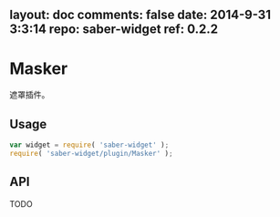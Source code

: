 layout: doc
comments: false
date: 2014-9-31 3:3:14
repo: saber-widget
ref: 0.2.2
---

# Masker

遮罩插件。


## Usage

``` javascript
var widget = require( 'saber-widget' );
require( 'saber-widget/plugin/Masker' );
```

## API

TODO

